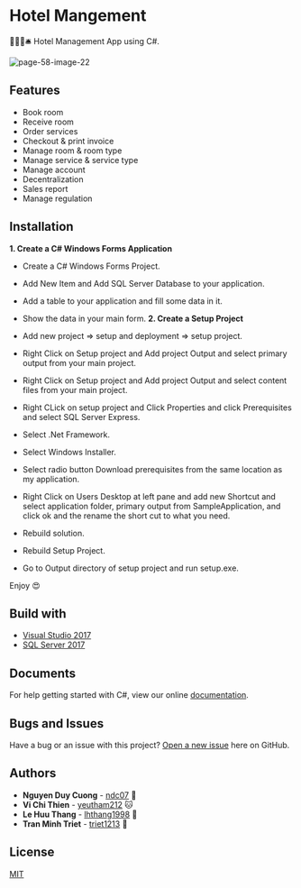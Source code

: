 # Hotel Mangement

🏨🚪🛌🛎️ Hotel Management App using C#.

![page-58-image-22](https://user-images.githubusercontent.com/34389409/48669982-2ec79200-eb42-11e8-8f1c-cd7d7b1eb5a2.png)

## Features

* Book room
* Receive room
* Order services
* Checkout & print invoice
* Manage room & room type
* Manage service & service type
* Manage account
* Decentralization
* Sales report
* Manage regulation

## Installation

**1. Create a C# Windows Forms Application**

* Create a C# Windows Forms Project.
* Add New Item and Add SQL Server Database to your application.
* Add a table to your application and fill some data in it.
* Show the data in your main form.
**2. Create a Setup Project**

* Add new project => setup and deployment => setup project.
* Right Click on Setup project and Add project Output and select primary output from your main project.
* Right Click on Setup project and Add project Output and select content files from your main project.
* Right CLick on setup project and Click Properties and click Prerequisites and select SQL Server Express.
* Select .Net Framework.
* Select Windows Installer.
* Select radio button Download prerequisites from the same location as my application.
* Right Click on Users Desktop at left pane and add new Shortcut and select application folder, primary output from SampleApplication, and click ok and the rename the short cut to what you need.
* Rebuild solution.
* Rebuild Setup Project.
* Go to Output directory of setup project and run setup.exe.

Enjoy 😍

## Build with

* [Visual Studio 2017](https://visualstudio.microsoft.com/fr/downloads/?rr=https%3A%2F%2Fwww.google.com.vn%2F)
* [SQL Server 2017](https://www.microsoft.com/en-us/sql-server/sql-server-2017)

## Documents

For help getting started with C#, view our online [documentation](https://docs.microsoft.com/en-us/dotnet/csharp/).

## Bugs and Issues

Have a bug or an issue with this project? [Open a new issue](https://github.com/ndc07/hotel-management/issues) here on GitHub.

## Authors

* **Nguyen Duy Cuong** - [ndc07](https://github.com/ndc07) 💎
* **Vi Chi Thien** - [yeutham212](https://github.com/yeutham212) 🐱
* **Le Huu Thang** - [lhthang1998](https://github.com/lhthang1998) 🐷
* **Tran Minh Triet** - [triet1213](https://github.com/triet1213) 🐶

## License

[MIT](https://github.com/ndc07/ting-music/blob/master/LICENSE)
